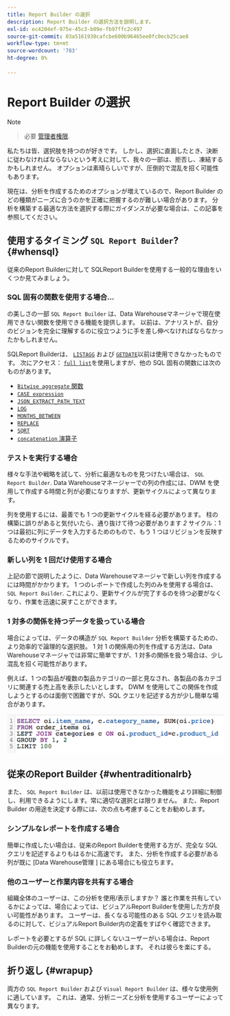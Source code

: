 ```yaml
---
title: Report Builder の選択
description: Report Builder の選択方法を説明します。
exl-id: ec4204ef-975e-45c3-b09e-fb97ffc2c497
source-git-commit: 03a5161930cafcbe600b96465ee0fc0ecb25cae8
workflow-type: tm+mt
source-wordcount: '783'
ht-degree: 0%

---
```


# Report Builder の選択

>[!NOTE]
>>必要 [管理者権限](../../administrator/user-management/user-management.md).


私たちは皆、選択肢を持つのが好きです。 しかし、選択に直面したとき、決断に従わなければならないという考えに対して、我々の一部は、拒否し、凍結するかもしれません。 オプションは素晴らしいですが、圧倒的で混乱を招く可能性もあります。

現在は、分析を作成するためのオプションが増えているので、Report Builder のどの種類がニーズに合うのかを正確に把握するのが難しい場合があります。 分析を構築する最適な方法を選択する際にガイダンスが必要な場合は、この記事を参照してください。

## 使用するタイミング `SQL Report Builder`? {#whensql}

従来のReport Builderに対して SQLReport Builderを使用する一般的な理由をいくつか見てみましょう。

### SQL 固有の関数を使用する場合…

の美しさの一部 `SQL Report Builder` は、Data Warehouseマネージャで現在使用できない関数を使用できる機能を提供します。 以前は、アナリストが、自分のビジョンを完全に理解するのに役立つように手を差し伸べなければならなかったかもしれません。

SQLReport Builderは、 [`LISTAGG`](https://docs.aws.amazon.com/redshift/latest/dg/r_LISTAGG.html) および [`GETDATE`](https://docs.aws.amazon.com/redshift/latest/dg/r_GETDATE.html)以前は使用できなかったものです。 次にアクセス： [`full list`](https://docs.aws.amazon.com/redshift/latest/dg/c_SQL_functions.html)を使用しますが、他の SQL 固有の関数には次のものがあります。

* [`Bitwise aggregate` 関数](https://docs.aws.amazon.com/redshift/latest/dg/c_bitwise_aggregate_functions.html)
* [`CASE expression`](https://docs.aws.amazon.com/redshift/latest/dg/r_CASE_function.html)
* [`JSON_EXTRACT_PATH_TEXT`](https://docs.aws.amazon.com/redshift/latest/dg/JSON_EXTRACT_PATH_TEXT.html)
* [`LOG`](https://docs.aws.amazon.com/redshift/latest/dg/r_LOG.html)
* [`MONTHS_BETWEEN`](https://docs.aws.amazon.com/redshift/latest/dg/r_MONTHS_BETWEEN_function.html)
* [`REPLACE`](https://docs.aws.amazon.com/redshift/latest/dg/r_REPLACE.html)
* [`SQRT`](https://docs.aws.amazon.com/redshift/latest/dg/r_SQRT.html)
* [`concatenation` 演算子](https://docs.aws.amazon.com/redshift/latest/dg/r_concat_op.html)

### テストを実行する場合

様々な手法や戦略を試して、分析に最適なものを見つけたい場合は、 `SQL Report Builder`. Data Warehouseマネージャーでの列の作成には、DWM を使用して作成する時間と列が必要になりますが、更新サイクルによって異なります。

列を使用するには、最善でも 1 つの更新サイクルを経る必要があります。 柱の構築に誤りがあると気付いたら、通り抜けて待つ必要があります *2* サイクル：1 つは最初に列にデータを入力するためのもので、もう 1 つはリビジョンを反映するためのサイクルです。

### 新しい列を 1 回だけ使用する場合

上記の節で説明したように、Data Warehouseマネージャで新しい列を作成するには時間がかかります。 1 つのレポートで作成した列のみを使用する場合は、 `SQL Report Builder`. これにより、更新サイクルが完了するのを待つ必要がなくなり、作業を迅速に戻すことができます。

### 1 対多の関係を持つデータを扱っている場合

場合によっては、データの構造が `SQL Report Builder` 分析を構築するための、より効率的で論理的な選択肢。 1 対 1 の関係用の列を作成する方法は、Data Warehouseマネージャでは非常に簡単ですが、1 対多の関係を扱う場合は、少し混乱を招く可能性があります。

例えば、1 つの製品が複数の製品カテゴリの一部と見なされ、各製品の各カテゴリに関連する売上高を表示したいとします。 DWM を使用してこの関係を作成しようとするのは面倒で困難ですが、SQL クエリを記述する方が少し簡単な場合があります。

![](../../assets/When_should_I_use_the_RB_2.png)

## 従来のReport Builder {#whentraditionalrb}

また、 `SQL Report Builder` は、以前は使用できなかった機能をより詳細に制御し、利用できるようにします。常に適切な選択とは限りません。 また、Report Builder の用途を決定する際には、次の点も考慮することをお勧めします。

### シンプルなレポートを作成する場合

簡単に作成したい場合は、従来のReport Builderを使用する方が、完全な SQL クエリを記述するよりもはるかに高速です。 また、分析を作成する必要がある列が既に [Data Warehouse管理 ] にある場合にも役立ちます。

### 他のユーザーと作業内容を共有する場合

組織全体のユーザーは、この分析を使用/表示しますか？ 誰と作業を共有しているかによっては、場合によっては、ビジュアルReport Builderを使用した方が良い可能性があります。 ユーザーは、長くなる可能性のある SQL クエリを読み取るのに対して、ビジュアルReport Builder内の定義をすばやく確認できます。

レポートを必要とするが SQL に詳しくないユーザーがいる場合は、Report Builderの元の機能を使用することをお勧めします。 それは彼らを楽にする。

## 折り返し {#wrapup}

両方の `SQL Report Builder` および `Visual Report Builder` は、様々な使用例に適しています。 これは、通常、分析ニーズと分析を使用するユーザーによって異なります。

